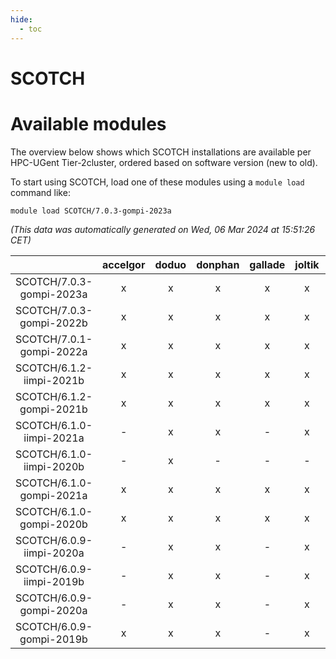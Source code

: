 ```yaml
---
hide:
  - toc
---
```


SCOTCH
======

# Available modules


The overview below shows which SCOTCH installations are available per HPC-UGent Tier-2cluster, ordered based on software version (new to old).

To start using SCOTCH, load one of these modules using a `module load` command like:

```shell
module load SCOTCH/7.0.3-gompi-2023a
```

*(This data was automatically generated on Wed, 06 Mar 2024 at 15:51:26 CET)*  

| |accelgor|doduo|donphan|gallade|joltik|skitty|
| :---: | :---: | :---: | :---: | :---: | :---: | :---: |
|SCOTCH/7.0.3-gompi-2023a|x|x|x|x|x|x|
|SCOTCH/7.0.3-gompi-2022b|x|x|x|x|x|x|
|SCOTCH/7.0.1-gompi-2022a|x|x|x|x|x|x|
|SCOTCH/6.1.2-iimpi-2021b|x|x|x|x|x|x|
|SCOTCH/6.1.2-gompi-2021b|x|x|x|x|x|x|
|SCOTCH/6.1.0-iimpi-2021a|-|x|x|-|x|x|
|SCOTCH/6.1.0-iimpi-2020b|-|x|-|-|-|-|
|SCOTCH/6.1.0-gompi-2021a|x|x|x|x|x|x|
|SCOTCH/6.1.0-gompi-2020b|x|x|x|x|x|x|
|SCOTCH/6.0.9-iimpi-2020a|-|x|x|-|x|x|
|SCOTCH/6.0.9-iimpi-2019b|-|x|x|-|x|x|
|SCOTCH/6.0.9-gompi-2020a|-|x|x|-|x|x|
|SCOTCH/6.0.9-gompi-2019b|x|x|x|-|x|x|
